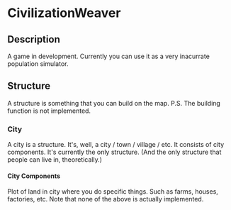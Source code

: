 # CivilizationWeaver
## Description
 A game in development.
 Currently you can use it as a very inacurrate population simulator.
## Structure
 A structure is something that you can build on the map.
 P.S. The building function is not implemented.
### City
 A city is a structure.
 It's, well, a city / town / village / etc.
 It consists of city components.
 It's currently the only structure.
 (And the only structure that people can live in, theoretically.)
#### City Components
 Plot of land in city where you do specific things.
 Such as farms, houses, factories, etc.
 Note that none of the above is actually implemented.
